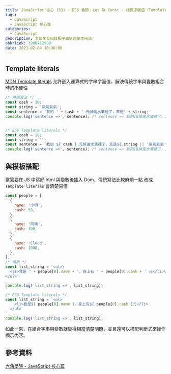 ```yaml
---
title: JavaScript 核心 (53) - ES6 章節：Let 及 Const - 樣板字面值（Template literals）基本介紹
tags:
  - JavaScript
  - JavaScript 核心篇
categories:
  - JavaScript
description: 本篇來介紹樣板字面值的基本用法
abbrlink: 3908712580
date: 2021-02-04 10:30:00
---
```

## Template literals

[MDN Template literals](https://developer.mozilla.org/zh-TW/docs/Web/JavaScript/Reference/Template_literals)
允許嵌入運算式的字串字面值，解決傳統字串與變數組合時的不便性

``` JavaScript
/* 傳統寫法 */
const cash = 10;
const string = '氣氣氣氣';
const sentence = '我的 ' + cash + ' 元掉進水溝裡了，真是' + string;
console.log('sentence =>', sentence); /* sentence => 我的10掉進水溝裡了，真是氣氣氣氣 */


/* ES6 Template literals */
const cash = 10;
const string = '';
const sentence = `我的 ${ cash } 元掉進水溝裡了，真是${ string || '氣氣氣氣'}`;
console.log('sentence =>', sentence); /* sentence => 我的10掉進水溝裡了，真是氣氣氣氣 */
```

## 與模板搭配

當需要在 JS 中寫好 html 與變數後插入 Dom，傳統寫法比較麻煩一點
改成 `Template literals` 會清楚易懂

``` JavaScript
const people = [
  {
    name: '小明',
    cash: 50,
  },
  {
    name: '阿姨',
    cash: 100,
  },
  {
    name: 'Cloud',
    cash: 1000,
  },
];
/* 傳統 */
const list_string = '<ul>\
  <li>我是 ' + people[0].name + '，身上有 ' + people[0].cash + ' 元</li>\
</ul>'

console.log('list_string =>', list_string);

/* ES6 Template literals */
const list_string = `<ul>
    <li>我是${ people[0].name }，身上有${ people[0].cash }元</li>
  </ul>
`
console.log('list_string =>', list_string);
```

如此一來，在組合字串與變數就變得相當清楚明瞭，並且還可以搭配判斷式來操作顯示內容。

## 參考資料

[六角學院 - JavaScript 核心篇](https://www.hexschool.com/courses/js-core.html)
